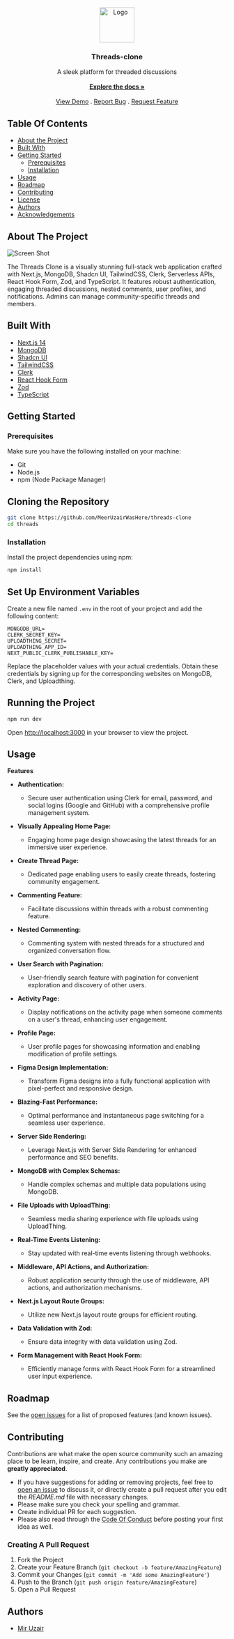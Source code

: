 <br/>
<p align="center">
  <a href="https://github.com/MeerUzairWasHere/Threads-clone">
    <img src="https://res.cloudinary.com/dkozeltxi/image/upload/v1705165530/portfolio/enq5tgy7dq9wf3q62du2.svg" alt="Logo" width="80" height="80">
  </a>

  <h3 align="center">Threads-clone</h3>

  <p align="center">
    A sleek platform for threaded discussions
    <br/>
    <br/>
    <a href="https://github.com/MeerUzairWasHere/Threads-clone"><strong>Explore the docs »</strong></a>
    <br/>
    <br/>
    <a href="https://github.com/MeerUzairWasHere/Threads-clone">View Demo</a>
    .
    <a href="https://github.com/MeerUzairWasHere/Threads-clone/issues">Report Bug</a>
    .
    <a href="https://github.com/MeerUzairWasHere/Threads-clone/issues">Request Feature</a>
  </p>
</p>



## Table Of Contents

* [About the Project](#about-the-project)
* [Built With](#built-with)
* [Getting Started](#getting-started)
  * [Prerequisites](#prerequisites)
  * [Installation](#installation)
* [Usage](#usage)
* [Roadmap](#roadmap)
* [Contributing](#contributing)
* [License](#license)
* [Authors](#authors)
* [Acknowledgements](#acknowledgements)

## About The Project

![Screen Shot](https://res.cloudinary.com/dkozeltxi/image/upload/v1705165530/portfolio/rxrpjgghzvuwp47rvc9b.png)

The Threads Clone is a visually stunning full-stack web application crafted with Next.js, MongoDB, Shadcn UI, TailwindCSS, Clerk, Serverless APIs, React Hook Form, Zod, and TypeScript. It features robust authentication, engaging threaded discussions, nested comments, user profiles, and notifications. Admins can manage community-specific threads and members. 

## Built With


* [Next.js 14](https://nextjs.org/)
* [MongoDB](https://www.mongodb.com/)
* [Shadcn UI](https://ui.shadcn.com/)
* [TailwindCSS](https://tailwindcss.com/)
* [Clerk](https://clerk.dev/)
* [React Hook Form](https://react-hook-form.com/)
* [Zod](https://github.com/colinhacks/zod)
* [TypeScript](https://www.typescriptlang.org/)

## Getting Started


### Prerequisites

Make sure you have the following installed on your machine:

- Git
- Node.js
- npm (Node Package Manager)

## Cloning the Repository

```sh
git clone https://github.com/MeerUzairWasHere/threads-clone
cd threads
```



### Installation

Install the project dependencies using npm:

```sh
npm install
```

## Set Up Environment Variables

Create a new file named `.env` in the root of your project and add the following content:

```env
MONGODB_URL=
CLERK_SECRET_KEY=
UPLOADTHING_SECRET=
UPLOADTHING_APP_ID=
NEXT_PUBLIC_CLERK_PUBLISHABLE_KEY=
```

Replace the placeholder values with your actual credentials. Obtain these credentials by signing up for the corresponding websites on MongoDB, Clerk, and Uploadthing.

## Running the Project

```sh
npm run dev
```

Open [http://localhost:3000](http://localhost:3000) in your browser to view the project.


## Usage

**Features**

- **Authentication:**
  - Secure user authentication using Clerk for email, password, and social logins (Google and GitHub) with a comprehensive profile management system.

- **Visually Appealing Home Page:**
  - Engaging home page design showcasing the latest threads for an immersive user experience.

- **Create Thread Page:**
  - Dedicated page enabling users to easily create threads, fostering community engagement.

- **Commenting Feature:**
  - Facilitate discussions within threads with a robust commenting feature.

- **Nested Commenting:**
  - Commenting system with nested threads for a structured and organized conversation flow.

- **User Search with Pagination:**
  - User-friendly search feature with pagination for convenient exploration and discovery of other users.

- **Activity Page:**
  - Display notifications on the activity page when someone comments on a user's thread, enhancing user engagement.

- **Profile Page:**
  - User profile pages for showcasing information and enabling modification of profile settings.

- **Figma Design Implementation:**
  - Transform Figma designs into a fully functional application with pixel-perfect and responsive design.

- **Blazing-Fast Performance:**
  - Optimal performance and instantaneous page switching for a seamless user experience.

- **Server Side Rendering:**
  - Leverage Next.js with Server Side Rendering for enhanced performance and SEO benefits.

- **MongoDB with Complex Schemas:**
  - Handle complex schemas and multiple data populations using MongoDB.

- **File Uploads with UploadThing:**
  - Seamless media sharing experience with file uploads using UploadThing.

- **Real-Time Events Listening:**
  - Stay updated with real-time events listening through webhooks.

- **Middleware, API Actions, and Authorization:**
  - Robust application security through the use of middleware, API actions, and authorization mechanisms.

- **Next.js Layout Route Groups:**
  - Utilize new Next.js layout route groups for efficient routing.

- **Data Validation with Zod:**
  - Ensure data integrity with data validation using Zod.

- **Form Management with React Hook Form:**
  - Efficiently manage forms with React Hook Form for a streamlined user input experience.


## Roadmap

See the [open issues](https://github.com/MeerUzairWasHere/Threads-clone/issues) for a list of proposed features (and known issues).

## Contributing

Contributions are what make the open source community such an amazing place to be learn, inspire, and create. Any contributions you make are **greatly appreciated**.
* If you have suggestions for adding or removing projects, feel free to [open an issue](https://github.com/MeerUzairWasHere/Threads-clone/issues/new) to discuss it, or directly create a pull request after you edit the *README.md* file with necessary changes.
* Please make sure you check your spelling and grammar.
* Create individual PR for each suggestion.
* Please also read through the [Code Of Conduct](https://github.com/MeerUzairWasHere/Threads-clone/blob/main/CODE_OF_CONDUCT.md) before posting your first idea as well.

### Creating A Pull Request

1. Fork the Project
2. Create your Feature Branch (`git checkout -b feature/AmazingFeature`)
3. Commit your Changes (`git commit -m 'Add some AmazingFeature'`)
4. Push to the Branch (`git push origin feature/AmazingFeature`)
5. Open a Pull Request
 

## Authors

* [Mir Uzair](https://github.com/MeerUzairWasHere) 

